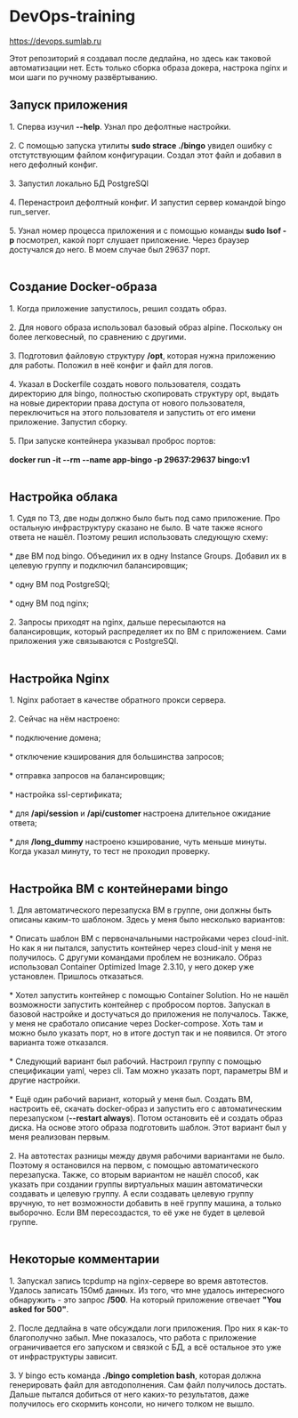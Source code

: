 # DevOps-training

https://devops.sumlab.ru

Этот репозиторий я создавал после дедлайна, но здесь как таковой автоматизации нет. Есть только сборка образа докера, настрока nginx и мои шаги по ручному развёртыванию.

<h2>Запуск приложения</h2>
1. Сперва изучил <b>--help</b>. Узнал про дефолтные настройки.<br><br>
2. С помощью запуска утилиты <b>sudo strace ./bingo</b> увидел ошибку с отстутствующим файлом конфигурации. Создал этот файл и добавил в него дефолный конфиг.<br><br>
3. Запустил локально БД PostgreSQl<br><br>
4. Перенастроил дефолтный конфиг. И запустил сервер командой bingo run_server.<br><br>
5. Узнал номер процесса приложения и с помощью команды <b>sudo lsof -p</b> посмотрел, какой порт слушает приложение. Через браузер достучался до него. В моем случае был 29637 порт.<br><br>

<h2>Создание Docker-образа</h2>
1. Когда приложение запустилось, решил создать образ.<br><br>
2. Для нового образа использовал базовый образ alpine. Поскольку он более легковесный, по сравнению с другими.<br><br>
3. Подготовил файловую структуру <b>/opt</b>, которая нужна приложению для работы. Положил в неё конфиг и файл для логов.<br><br>
4. Указал в Dockerfile создать нового пользователя, создать директорию для bingo, полностью скопировать структуру opt, выдать на новые директории права доступа от нового пользователя, переключиться на этого пользователя и запустить от его имени приложение. Запустил сборку.<br><br>
5. При запуске контейнера указывал проброс портов:<br><br>
<b>docker run -it --rm --name app-bingo -p 29637:29637 bingo:v1</b><br><br>

<h2>Настройка облака</h2>
1. Судя по ТЗ, две ноды должно было быть под само приложение. Про остальную инфраструктуру сказано не было. В чате также ясного ответа не нашёл. Поэтому решил использовать следующую схему:<br><br>
* две ВМ под bingo. Объединил их в одну Instance Groups. Добавил их в целевую группу и подключил балансировщик;<br><br>
* одну ВМ под PostgreSQl;<br><br>
* одну ВМ под nginx;<br><br>
2. Запросы приходят на nginx, дальше пересылаются на балансировщик, который распределяет их по ВМ с приложением. Сами приложения уже связываются с PostgreSQl.<br><br>

<h2>Настройка Nginx</h2>
1. Nginx работает в качестве обратного прокси сервера.<br><br>
2. Сейчас на нём настроено:<br><br>
* подключение домена;<br><br>
* отключение кэширования для большинства запросов;<br><br>
* отправка запросов на балансировщик;<br><br>
* настройка ssl-сертификата;<br><br>
* для <b>/api/session</b> и <b>/api/customer</b> настроена длительное ожидание ответа;<br><br>
* для <b>/long_dummy</b> настроено кэширование, чуть меньше минуты. Когда указал минуту, то тест не проходил проверку.<br><br>

<h2>Настройка ВМ с контейнерами bingo</h2>
1. Для автоматического перезапуска ВМ в группе, они должны быть описаны каким-то шаблоном. Здесь у меня было несколько вариантов:<br><br>
* Описать шаблон ВМ с первоначальными настройками через cloud-init. Но как я ни пытался, запустить контейнер через cloud-init у меня не получилось. С другуми командами проблем не возникало. Образ использовал Container Optimized Image 2.3.10, у него докер уже установлен. Пришлось отказаться.<br><br>
* Хотел запустить контейнер с помощью Container Solution. Но не нашёл возможности запустить контейнер с пробросом портов. Запускал в базовой настройке и достучаться до приложения не получалось. Также, у меня не сработало описание через Docker-compose. Хоть там и можно было указать порт, но в итоге доступ так и не появился. От этого варианта тоже отказался.<br><br>
* Следующий вариант был рабочий. Настроил группу с помощью спецификации yaml, через cli. Там можно указать порт, параметры ВМ и другие настройки.<br><br> 
* Ещё один рабочий вариант, который у меня был. Создать ВМ, настроить её, скачать docker-образ и запустить его с автоматическим перезапуском (<b>--restart always</b>). Потом остановить её и создать образ диска. На основе этого образа подготовить шаблон. Этот вариант был у меня реализован первым.<br><br>
2. На автотестах разницы между двумя рабочими вариантами не было. Поэтому я остановился на первом, с помощью автоматического перезапуска. Также, со вторым вариантом не нашёл способ, как указать при создании группы виртуальных машин автоматически создавать и целевую группу. А если создавать целевую группу вручную, то нет возможности добавить в неё группу машина, а только выборочно. Если ВМ пересоздастся, то её уже не будет в целевой группе.<br><br>  

<h2>Некоторые комментарии</h2>
1. Запускал запись tcpdump на nginx-сервере во время автотестов. Удалось записать 150мб данных. Из того, что мне удалось интересного обнаружить - это запрос <b>/500</b>. На который приложение отвечает <b>"You asked for 500"</b>.<br><br>
2. После дедлайна в чате обсуждали логи приложения. Про них я как-то благополучно забыл. Мне показалось, что работа с приложение ограничивается его запуском и связкой с БД, а всё остальное это уже от инфраструктуры зависит.<br><br>
3. У bingo есть команда <b>./bingo completion bash</b>, которая должна генерировать файл для автодополнения. Сам файл получилось достать. Дальше пытался добиться от него каких-то результатов, даже получилось его скормить консоли, но ничего толком не вышло.<br><br>

